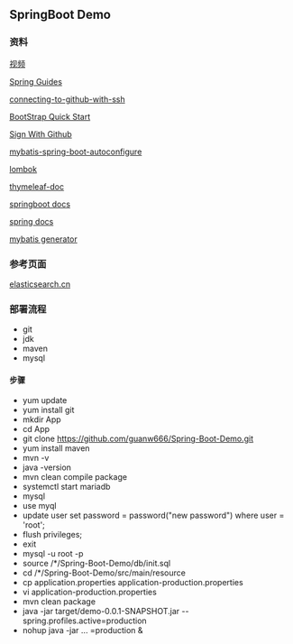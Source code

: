 ## SpringBoot Demo

### 资料

[视频](https://www.bilibili.com/video/av50200264?from=search&seid=15458781763533442613)

[Spring Guides](https://spring.io/guides)

[connecting-to-github-with-ssh](https://help.github.com/en/articles/connecting-to-github-with-ssh)

[BootStrap Quick Start](https://v3.bootcss.com/getting-started/)

[Sign With Github](https://developer.github.com/apps/building-oauth-apps/)

[mybatis-spring-boot-autoconfigure](http://www.mybatis.org/spring-boot-starter/mybatis-spring-boot-autoconfigure/)

[lombok](https://projectlombok.org)

[thymeleaf-doc](https://www.thymeleaf.org/doc/tutorials/3.0/usingthymeleaf.html)

[springboot docs](https://docs.spring.io/spring-boot/docs/2.0.0.RC1/reference/htmlsingle/)

[spring docs](https://docs.spring.io/spring/docs/5.0.4.RELEASE/spring-framework-reference/web.html)

[mybatis generator](http://www.mybatis.org/generator)

### 参考页面

[elasticsearch.cn](https://elasticsearch.cn/)

### 部署流程
- git
- jdk
- maven
- mysql
#### 步骤
- yum update
- yum install git
- mkdir App
- cd App
- git clone https://github.com/guanw666/Spring-Boot-Demo.git
- yum install maven
- mvn -v
- java -version
- mvn clean compile package
- systemctl start mariadb
- mysql
- use myql
- update user set password = password("new password") where user = 'root';
- flush privileges;
- exit
- mysql -u root -p
- source /*/Spring-Boot-Demo/db/init.sql
- cd /*/Spring-Boot-Demo/src/main/resource
- cp application.properties application-production.properties
- vi application-production.properties
- mvn clean package
- java -jar target/demo-0.0.1-SNAPSHOT.jar --spring.profiles.active=production
- nohup java -jar ... =production &
